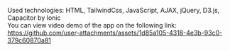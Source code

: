 Used technologies: HTML, TailwindCss, JavaScript, AJAX, jQuery, D3.js, Capacitor by Ionic <br>
You can view video demo of the app on the following link: https://github.com/user-attachments/assets/1d85a105-4318-4e3b-93c0-379c60870a81
